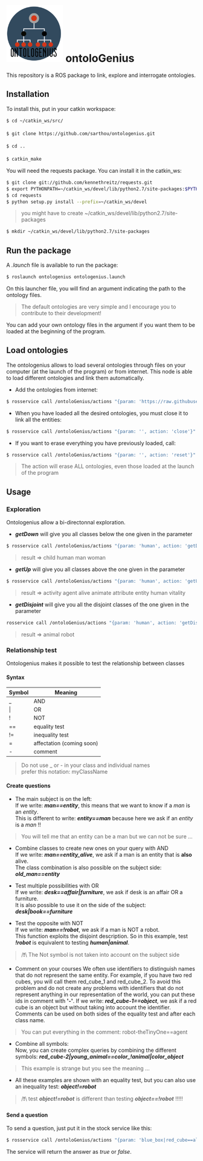 # <img src="logo/ontologenius.png" width="150"> ontolo**G**enius
This repository is a ROS package to link, explore and interrogate ontologies.

## Installation

To install this, put in your catkin workspace:
```sh
$ cd ~/catkin_ws/src/

$ git clone https://github.com/sarthou/ontologenius.git

$ cd ..

$ catkin_make
```

You will need the requests package. You can install it in the catkin_ws:
```sh
$ git clone git://github.com/kennethreitz/requests.git
$ export PYTHONPATH=~/catkin_ws/devel/lib/python2.7/site-packages:$PYTHONPATH
$ cd requests
$ python setup.py install --prefix=~/catkin_ws/devel
```
> you might have to create ~/catkin_ws/devel/lib/python2.7/site-packages

```sh
$ mkdir ~/catkin_ws/devel/lib/python2.7/site-packages
```

## Run the package

A *.launch* file is available to run the package:
```sh
$ roslaunch ontologenius ontologenius.launch
```

On this launcher file, you will find an argument indicating the path to the ontology files.
> The default ontologies are very simple and I encourage you to contribute to their development!

You can add your own ontology files in the argument if you want them to be loaded at the beginning of the program.

## Load ontologies

The ontologenius allows to load several ontologies through files on your computer (at the launch of the program) or from internet.
This node is able to load different ontologies and link them automatically.

- Add the ontologies from internet:
```sh
$ rosservice call /ontoloGenius/actions "{param: 'https://raw.githubusercontent.com/sarthou/ontologenius/master/files/attribute.owl', action: 'add' }"
```

- When you have loaded all the desired ontologies, you must close it to link all the entities:
```sh
$ rosservice call /ontoloGenius/actions "{param: '', action: 'close'}"
```

- If you want to erase everything you have previously loaded, call:
```sh
$ rosservice call /ontoloGenius/actions "{param: '', action: 'reset'}"
```
> The action will erase ALL ontologies, even those loaded at the launch of the program

## Usage

### Exploration
Ontologenius allow a bi-directonnal exploration.

- ***getDown*** will give you all classes below the one given in the parameter
```sh
$ rosservice call /ontoloGenius/actions "{param: 'human', action: 'getDown'}"
```
> result => child human man woman

- ***getUp*** will give you all classes above the one given in the parameter
```sh
$ rosservice call /ontoloGenius/actions "{param: 'human', action: 'getUp'}"
```
> result => activity agent alive animate attribute entity human vitality

- ***getDisjoint*** will give you all the disjoint classes of the one given in the parameter
```sh
rosservice call /ontoloGenius/actions "{param: 'human', action: 'getDisjoint'}"
```
> result => animal robot

### Relationship test
Ontologenius makes it possible to test the relationship between classes

#### Syntax

Symbol          | Meaning
-------------   | -------------
_               | AND
\|              | OR
!               | NOT
==              | equality test
!=              | inequality test
=               | affectation (coming soon)
\-              | comment

> Do not use _ or - in your class and individual names  
> prefer this notation: myClassName  

#### Create questions

- The main subject is on the left:  
If we write: ***man==entity***, this means that we want to know if a *man* is an *entity*.  
This is different to write: ***entity==man*** because here we ask if an *entity* is a *man* !!  
> You will tell me that an entity can be a man but we can not be sure ...

- Combine classes to create new ones on your query with AND  
If we write: ***man==entity_alive***, we ask if a man is an entity that is **also** alive.  
The class combination is also possible on the subject side: ***old_man==entity***  

- Test multiple possibilities with OR  
If we write: ***desk==affair|furniture***, we ask if desk is an affair OR a furniture.  
It is also possible to use it on the side of the subject: ***desk|book==furniture***  

- Test the opposite with NOT  
If we write: ***man==!robot***, we ask if a man is NOT a robot.  
This function exploits the disjoint description. So in this example, test ***!robot*** is equivalent to testing ***human|animal***.  
> /:exclamation:\\ The Not symbol is not taken into account on the subject side

- Comment on your courses
We often use identifiers to distinguish names that do not represent the same entity. For example, if you have two red cubes, you will call them red_cube_1 and red_cube_2.
To avoid this problem and do not create any problems with identifiers that do not represent anything in our representation of the world, you can put these ids in comment with **'-'**.
If we write: ***red_cube-1==object***, we ask if a red cube is an object but without taking into account the identifier.
Comments can be used on both sides of the equality test and after each class name.
> You can put everything in the comment: robot-theTinyOne==agent

- Combine all symbols:  
Now, you can create complex queries by combining the different symbols: ***red_cube-2|young_animal==color_!animal|color_object***  
> This example is strange but you see the meaning ...  

- All these examples are shown with an equality test, but you can also use an inequality test: ***object!=robot*** 
> /:exclamation:\\ test ***object!=robot*** is different than testing ***object==!robot*** !!!!!

#### Send a question

To send a question, just put it in the stock service like this:  
```sh
$ rosservice call /ontoloGenius/actions "{param: 'blue_box|red_cube==alive', action: 'test'}"
```
The service will return the answer as *true* or *false*.
